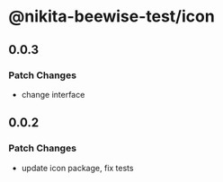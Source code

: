 # @nikita-beewise-test/icon

## 0.0.3

### Patch Changes

- change interface

## 0.0.2

### Patch Changes

- update icon package, fix tests
